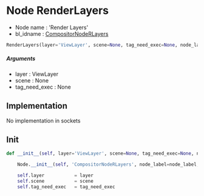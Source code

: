 # Node RenderLayers

- Node name : 'Render Layers'
- bl_idname : [CompositorNodeRLayers](https://docs.blender.org/api/current/bpy.types.CompositorNodeRLayers.html)


``` python
RenderLayers(layer='ViewLayer', scene=None, tag_need_exec=None, node_label=None, node_color=None, **kwargs)
```
##### Arguments

- layer : ViewLayer
- scene : None
- tag_need_exec : None

## Implementation

No implementation in sockets

## Init

``` python
def __init__(self, layer='ViewLayer', scene=None, tag_need_exec=None, node_label=None, node_color=None, **kwargs):

    Node.__init__(self, 'CompositorNodeRLayers', node_label=node_label, node_color=node_color, **kwargs)

    self.layer           = layer
    self.scene           = scene
    self.tag_need_exec   = tag_need_exec
```
